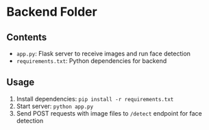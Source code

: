 # Backend Folder

## Contents
- `app.py`: Flask server to receive images and run face detection
- `requirements.txt`: Python dependencies for backend

## Usage
1. Install dependencies: `pip install -r requirements.txt`
2. Start server: `python app.py`
3. Send POST requests with image files to `/detect` endpoint for face detection
